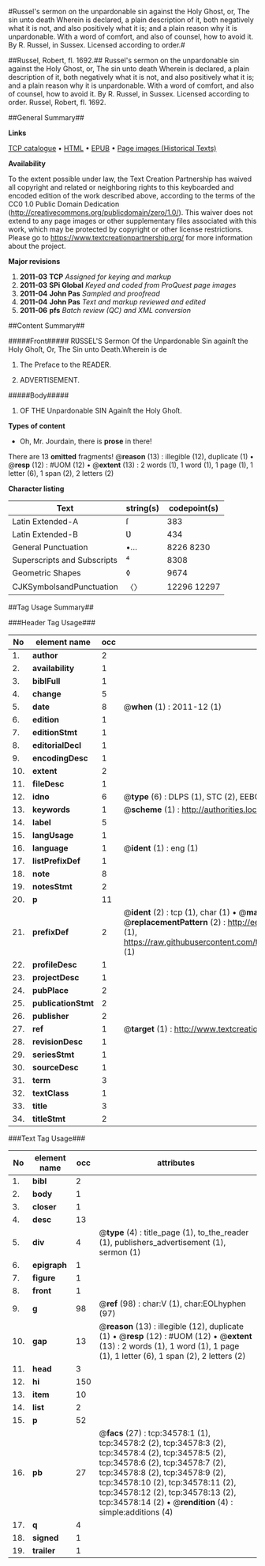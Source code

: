 #Russel's sermon on the unpardonable sin against the Holy Ghost, or, The sin unto death Wherein is declared, a plain description of it, both negatively what it is not, and also positively what it is; and a plain reason why it is unpardonable. With a word of comfort, and also of counsel, how to avoid it. By R. Russel, in Sussex. Licensed according to order.#

##Russel, Robert, fl. 1692.##
Russel's sermon on the unpardonable sin against the Holy Ghost, or, The sin unto death Wherein is declared, a plain description of it, both negatively what it is not, and also positively what it is; and a plain reason why it is unpardonable. With a word of comfort, and also of counsel, how to avoid it. By R. Russel, in Sussex. Licensed according to order.
Russel, Robert, fl. 1692.

##General Summary##

**Links**

[TCP catalogue](http://www.ota.ox.ac.uk/tcp/)  • 
[HTML](http://tei.it.ox.ac.uk/tcp/Texts-HTML/free/A57/A57943.html)  • 
[EPUB](http://tei.it.ox.ac.uk/tcp/Texts-EPUB/free/A57/A57943.epub) • 
[Page images (Historical Texts)](https://historicaltexts.jisc.ac.uk/eebo-99830128e)

**Availability**

To the extent possible under law, the Text Creation Partnership has waived all copyright and related or neighboring rights to this keyboarded and encoded edition of the work described above, according to the terms of the CC0 1.0 Public Domain Dedication (http://creativecommons.org/publicdomain/zero/1.0/). This waiver does not extend to any page images or other supplementary files associated with this work, which may be protected by copyright or other license restrictions. Please go to https://www.textcreationpartnership.org/ for more information about the project.

**Major revisions**

1. __2011-03__ __TCP__ *Assigned for keying and markup*
1. __2011-03__ __SPi Global__ *Keyed and coded from ProQuest page images*
1. __2011-04__ __John Pas__ *Sampled and proofread*
1. __2011-04__ __John Pas__ *Text and markup reviewed and edited*
1. __2011-06__ __pfs__ *Batch review (QC) and XML conversion*

##Content Summary##

#####Front#####
RƲSSEL'S Sermon Of the Unpardonable Sin againſt the Holy Ghoſt, Or, The Sin unto Death.Wherein is de
1. The Preface to the READER.

1. ADVERTISEMENT.

#####Body#####

1. OF THE Unpardonable SIN Againſt the Holy Ghoſt.

**Types of content**

  * Oh, Mr. Jourdain, there is **prose** in there!

There are 13 **omitted** fragments! 
 @__reason__ (13) : illegible (12), duplicate (1)  •  @__resp__ (12) : #UOM (12)  •  @__extent__ (13) : 2 words (1), 1 word (1), 1 page (1), 1 letter (6), 1 span (2), 2 letters (2)

**Character listing**


|Text|string(s)|codepoint(s)|
|---|---|---|
|Latin Extended-A|ſ|383|
|Latin Extended-B|Ʋ|434|
|General Punctuation|•…|8226 8230|
|Superscripts             and Subscripts|⁴|8308|
|Geometric Shapes|◊|9674|
|CJKSymbolsandPunctuation|〈〉|12296 12297|

##Tag Usage Summary##

###Header Tag Usage###

|No|element name|occ|attributes|
|---|---|---|---|
|1.|__author__|2||
|2.|__availability__|1||
|3.|__biblFull__|1||
|4.|__change__|5||
|5.|__date__|8| @__when__ (1) : 2011-12 (1)|
|6.|__edition__|1||
|7.|__editionStmt__|1||
|8.|__editorialDecl__|1||
|9.|__encodingDesc__|1||
|10.|__extent__|2||
|11.|__fileDesc__|1||
|12.|__idno__|6| @__type__ (6) : DLPS (1), STC (2), EEBO-CITATION (1), PROQUEST (1), VID (1)|
|13.|__keywords__|1| @__scheme__ (1) : http://authorities.loc.gov/ (1)|
|14.|__label__|5||
|15.|__langUsage__|1||
|16.|__language__|1| @__ident__ (1) : eng (1)|
|17.|__listPrefixDef__|1||
|18.|__note__|8||
|19.|__notesStmt__|2||
|20.|__p__|11||
|21.|__prefixDef__|2| @__ident__ (2) : tcp (1), char (1)  •  @__matchPattern__ (2) : ([0-9\-]+):([0-9IVX]+) (1), (.+) (1)  •  @__replacementPattern__ (2) : http://eebo.chadwyck.com/downloadtiff?vid=$1&page=$2 (1), https://raw.githubusercontent.com/textcreationpartnership/Texts/master/tcpchars.xml#$1 (1)|
|22.|__profileDesc__|1||
|23.|__projectDesc__|1||
|24.|__pubPlace__|2||
|25.|__publicationStmt__|2||
|26.|__publisher__|2||
|27.|__ref__|1| @__target__ (1) : http://www.textcreationpartnership.org/docs/. (1)|
|28.|__revisionDesc__|1||
|29.|__seriesStmt__|1||
|30.|__sourceDesc__|1||
|31.|__term__|3||
|32.|__textClass__|1||
|33.|__title__|3||
|34.|__titleStmt__|2||


###Text Tag Usage###

|No|element name|occ|attributes|
|---|---|---|---|
|1.|__bibl__|2||
|2.|__body__|1||
|3.|__closer__|1||
|4.|__desc__|13||
|5.|__div__|4| @__type__ (4) : title_page (1), to_the_reader (1), publishers_advertisement (1), sermon (1)|
|6.|__epigraph__|1||
|7.|__figure__|1||
|8.|__front__|1||
|9.|__g__|98| @__ref__ (98) : char:V (1), char:EOLhyphen (97)|
|10.|__gap__|13| @__reason__ (13) : illegible (12), duplicate (1)  •  @__resp__ (12) : #UOM (12)  •  @__extent__ (13) : 2 words (1), 1 word (1), 1 page (1), 1 letter (6), 1 span (2), 2 letters (2)|
|11.|__head__|3||
|12.|__hi__|150||
|13.|__item__|10||
|14.|__list__|2||
|15.|__p__|52||
|16.|__pb__|27| @__facs__ (27) : tcp:34578:1 (1), tcp:34578:2 (2), tcp:34578:3 (2), tcp:34578:4 (2), tcp:34578:5 (2), tcp:34578:6 (2), tcp:34578:7 (2), tcp:34578:8 (2), tcp:34578:9 (2), tcp:34578:10 (2), tcp:34578:11 (2), tcp:34578:12 (2), tcp:34578:13 (2), tcp:34578:14 (2)  •  @__rendition__ (4) : simple:additions (4)|
|17.|__q__|4||
|18.|__signed__|1||
|19.|__trailer__|1||
